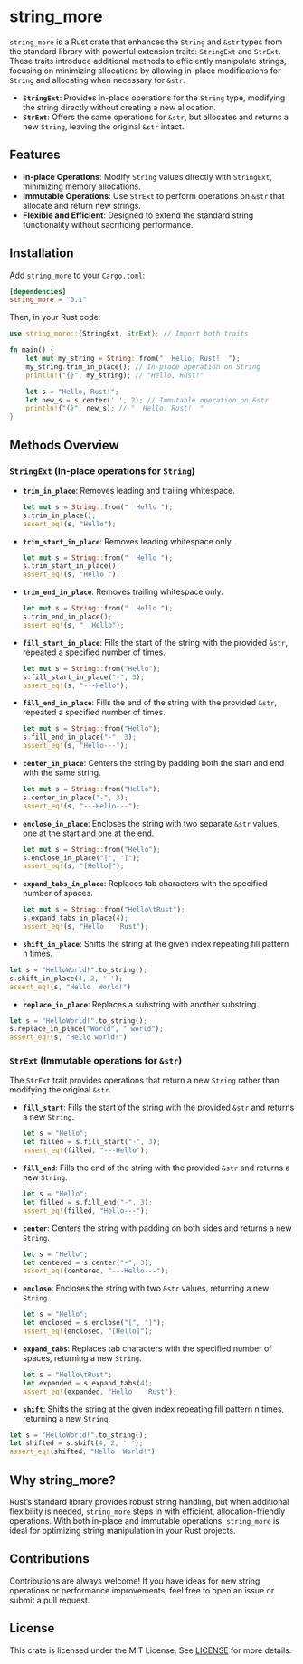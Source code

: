 # string_more

`string_more` is a Rust crate that enhances the `String` and `&str` types from the standard library with powerful extension traits: `StringExt` and `StrExt`.
These traits introduce additional methods to efficiently manipulate strings, focusing on minimizing allocations by allowing in-place modifications for `String` and allocating when necessary for `&str`.

- **`StringExt`**: Provides in-place operations for the `String` type, modifying the string directly without creating a new allocation.
- **`StrExt`**: Offers the same operations for `&str`, but allocates and returns a new `String`, leaving the original `&str` intact.

## Features

- **In-place Operations**: Modify `String` values directly with `StringExt`, minimizing memory allocations.
- **Immutable Operations**: Use `StrExt` to perform operations on `&str` that allocate and return new strings.
- **Flexible and Efficient**: Designed to extend the standard string functionality without sacrificing performance.

## Installation

Add `string_more` to your `Cargo.toml`:

```toml
[dependencies]
string_more = "0.1"
```

Then, in your Rust code:

```rust
use string_more::{StringExt, StrExt}; // Import both traits

fn main() {
    let mut my_string = String::from("  Hello, Rust!  ");
    my_string.trim_in_place(); // In-place operation on String
    println!("{}", my_string); // "Hello, Rust!"

    let s = "Hello, Rust!";
    let new_s = s.center(' ', 2); // Immutable operation on &str
    println!("{}", new_s); // "  Hello, Rust!  "
}
```

## Methods Overview

### `StringExt` (In-place operations for `String`)

- **`trim_in_place`**: Removes leading and trailing whitespace.
  
  ```rust
  let mut s = String::from("  Hello ");
  s.trim_in_place();
  assert_eq!(s, "Hello");
  ```

- **`trim_start_in_place`**: Removes leading whitespace only.

  ```rust
  let mut s = String::from("  Hello ");
  s.trim_start_in_place();
  assert_eq!(s, "Hello ");
  ```

- **`trim_end_in_place`**: Removes trailing whitespace only.

  ```rust
  let mut s = String::from("  Hello ");
  s.trim_end_in_place();
  assert_eq!(s, "  Hello");
  ```

- **`fill_start_in_place`**: Fills the start of the string with the provided `&str`, repeated a specified number of times.

  ```rust
  let mut s = String::from("Hello");
  s.fill_start_in_place("-", 3);
  assert_eq!(s, "---Hello");
  ```

- **`fill_end_in_place`**: Fills the end of the string with the provided `&str`, repeated a specified number of times.

  ```rust
  let mut s = String::from("Hello");
  s.fill_end_in_place("-", 3);
  assert_eq!(s, "Hello---");
  ```

- **`center_in_place`**: Centers the string by padding both the start and end with the same string.

  ```rust
  let mut s = String::from("Hello");
  s.center_in_place("-", 3);
  assert_eq!(s, "---Hello---");
  ```

- **`enclose_in_place`**: Encloses the string with two separate `&str` values, one at the start and one at the end.

  ```rust
  let mut s = String::from("Hello");
  s.enclose_in_place("[", "]");
  assert_eq!(s, "[Hello]");
  ```

- **`expand_tabs_in_place`**: Replaces tab characters with the specified number of spaces.

  ```rust
  let mut s = String::from("Hello\tRust");
  s.expand_tabs_in_place(4);
  assert_eq!(s, "Hello    Rust");
  ```

- **`shift_in_place`**: Shifts the string at the given index repeating fill pattern n times. 

```rust
let s = "HelloWorld!".to_string();
s.shift_in_place(4, 2, ' ');
assert_eq!(s, "Hello  World!")
```

- **`replace_in_place`**: Replaces a substring with another substring. 

```rust
let s = "HelloWorld!".to_string();
s.replace_in_place("World", " world");
assert_eq!(s, "Hello world!")
```


### `StrExt` (Immutable operations for `&str`)

The `StrExt` trait provides operations that return a new `String` rather than modifying the original `&str`.

- **`fill_start`**: Fills the start of the string with the provided `&str` and returns a new `String`.

  ```rust
  let s = "Hello";
  let filled = s.fill_start("-", 3);
  assert_eq!(filled, "---Hello");
  ```

- **`fill_end`**: Fills the end of the string with the provided `&str` and returns a new `String`.

  ```rust
  let s = "Hello";
  let filled = s.fill_end("-", 3);
  assert_eq!(filled, "Hello---");
  ```

- **`center`**: Centers the string with padding on both sides and returns a new `String`.

  ```rust
  let s = "Hello";
  let centered = s.center("-", 3);
  assert_eq!(centered, "---Hello---");
  ```

- **`enclose`**: Encloses the string with two `&str` values, returning a new `String`.

  ```rust
  let s = "Hello";
  let enclosed = s.enclose("[", "]");
  assert_eq!(enclosed, "[Hello]");
  ```

- **`expand_tabs`**: Replaces tab characters with the specified number of spaces, returning a new `String`.

  ```rust
  let s = "Hello\tRust";
  let expanded = s.expand_tabs(4);
  assert_eq!(expanded, "Hello    Rust");
  ```

- **`shift`**: Shifts the string at the given index repeating fill pattern n times, returning a new `String`. 

```rust
let s = "HelloWorld!".to_string();
let shifted = s.shift(4, 2, ' ');
assert_eq!(shifted, "Hello  World!")
```

## Why string_more?

Rust’s standard library provides robust string handling, but when additional flexibility is needed, `string_more` steps in with efficient, allocation-friendly operations.
With both in-place and immutable operations, `string_more` is ideal for optimizing string manipulation in your Rust projects.

## Contributions

Contributions are always welcome! If you have ideas for new string operations or performance improvements, feel free to open an issue or submit a pull request.

## License

This crate is licensed under the MIT License. See [LICENSE](LICENSE) for more details.
